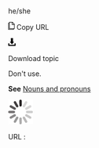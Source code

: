 # 

he/she

![Copy URL](media/he-she/Copy.png)
Copy URL

![Download](media/he-she/Download.png)

Download topic

Don't use.

**See** [Nouns and pronouns](https://worldready.cloudapp.net/Styleguide/Read?id=2700&topicid=25525)

![In progress](media/he-she/activity-large.gif)

URL :
